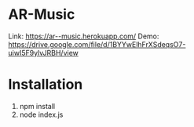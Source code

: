 # AR-Music
Link: https://ar--music.herokuapp.com/
Demo: https://drive.google.com/file/d/1BYYwElhFrXSdeqsO7-uiwI5F9ylvJRBH/view

# Installation
1) npm install
2) node index.js
